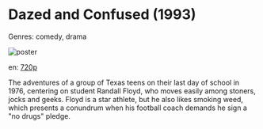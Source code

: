 # Dazed and Confused (1993)

Genres: comedy, drama

![poster](http://image.tmdb.org/t/p/w500/sYYhVAdCzReWYfj1ugFlWh3ldzw.jpg)

en:
  [720p](magnet:?xt=urn:btih:FDF79AB137D86309E7F6CFA957F9AD4C9C8A33F7&tr=udp://glotorrents.pw:6969/announce&tr=udp://tracker.opentrackr.org:1337/announce&tr=udp://torrent.gresille.org:80/announce&tr=udp://tracker.openbittorrent.com:80&tr=udp://tracker.coppersurfer.tk:6969&tr=udp://tracker.leechers-paradise.org:6969&tr=udp://p4p.arenabg.ch:1337&tr=udp://tracker.internetwarriors.net:1337)
  


The adventures of a group of Texas teens on their last day of school in 1976, centering on student Randall Floyd, who moves easily among stoners, jocks and geeks. Floyd is a star athlete, but he also likes smoking weed, which presents a conundrum when his football coach demands he sign a "no drugs" pledge.